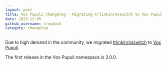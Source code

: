 ```yaml
---
layout: post
title: Vox Pupuli Changelog - Migrating trlinkin/nsswitch to Vox Pupuli
date: 2023-12-05
github_username: treydock
category: changelog
---
```


Due to high demand in the community, we migrated
[trlinkin/nsswitch](https://forge.puppet.com/modules/trlinkin/nsswitch/readme)
to [Vox Pupuli](https://forge.puppet.com/modules/puppet/nsswitch/readme).

The first release in the Vox Pupuli namespace is 3.0.0.
